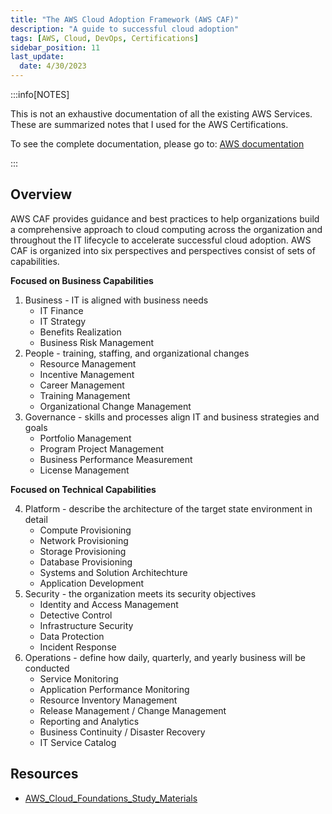 ```yaml
---
title: "The AWS Cloud Adoption Framework (AWS CAF)"
description: "A guide to successful cloud adoption"
tags: [AWS, Cloud, DevOps, Certifications]
sidebar_position: 11
last_update:
  date: 4/30/2023
---
```


:::info[NOTES]

This is not an exhaustive documentation of all the existing AWS Services. These are summarized notes that I used for the AWS Certifications.

To see the complete documentation, please go to: [AWS documentation](https://docs.aws.amazon.com/)</small>

:::


## Overview 

AWS CAF provides guidance and best practices to help organizations build a comprehensive approach to cloud computing across the organization and throughout the IT lifecycle to accelerate successful cloud adoption. AWS CAF is organized into six perspectives and perspectives consist of sets of capabilities.
  
**Focused on Business Capabilities**

1. Business - IT is aligned with business needs
    - IT Finance
    - IT Strategy
    - Benefits Realization
    - Business Risk Management
2. People - training, staffing, and organizational changes
    - Resource Management
    - Incentive Management
    - Career Management
    - Training Management
    - Organizational Change Management
3. Governance - skills and processes align IT and business strategies and goals
    - Portfolio Management
    - Program Project Management
    - Business Performance Measurement
    - License Management

**Focused on Technical Capabilities**

4. Platform - describe the architecture of the target state environment in detail
    - Compute Provisioning
    - Network Provisioning
    - Storage Provisioning
    - Database Provisioning
    - Systems and Solution Architechture
    - Application Development
5. Security - the organization meets its security objectives
    - Identity and Access Management
    - Detective Control
    - Infrastructure Security
    - Data Protection
    - Incident Response
6. Operations - define how daily, quarterly, and yearly business will be conducted
    - Service Monitoring
    - Application Performance Monitoring
    - Resource Inventory Management
    - Release Management / Change Management
    - Reporting and Analytics
    - Business Continuity / Disaster Recovery
    - IT Service Catalog

## Resources 

- [AWS_Cloud_Foundations_Study_Materials](https://github.com/bundickm/AWS_Cloud_Foundations_Study_Materials/blob/master/Module%202%20Notes.md)
